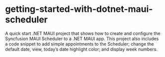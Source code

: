 # getting-started-with-dotnet-maui-scheduler
A quick start .NET MAUI project that shows how to create and configure the Syncfusion MAUI Scheduler to a .NET MAUI app. This project also includes a code snippet to add simple appointments to the Scheduler; change the default date, view, today’s date highlight color; and display week numbers. 
